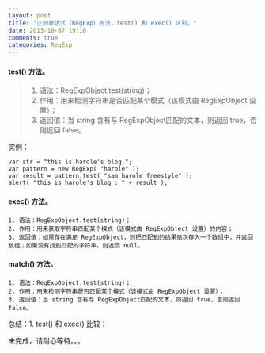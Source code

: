 ```yaml
---
layout: post
title: "正则表达式（RegExp）方法，test() 和 exec() 区别。"
date: 2013-10-07 19:10
comments: true
categories: RegExp
---
```

#### test() 方法。

>1. 语法：RegExpObject.test(string)；
>2. 作用：用来检测字符串是否匹配某个模式（该模式由 RegExpObject 设置）；
>3. 返回值：当 string 含有与 RegExpObject匹配的文本，则返回 true，否则返回 false。

实例：

	var str = "this is harole's blog.";
	var pattern = new RegExp( "harole" );
	var result = pattern.test( "sam harole freestyle" );
	alert( "this is harole's blog : " + result );
<!-- more -->
#### exec() 方法。
	1. 语法：RegExpObject.test(string)；
	2. 作用：用来获取字符串匹配某个模式（该模式由 RegExpObject 设置）的内容；
	3. 返回值：如果存在满足 RegExpObject，则把匹配到的结果依次存入一个数组中，并返回数组；如果没有找到匹配的字符串，则返回 null。
#### match() 方法。
	1. 语法：RegExpObject.test(string)；
	2. 作用：用来检测字符串是否匹配某个模式（该模式由 RegExpObject 设置）；
	3. 返回值：当 string 含有与 RegExpObject匹配的文本，则返回 true，否则返回 false。

总结：1. test() 和 exec() 比较：

未完成，请耐心等待。。。
